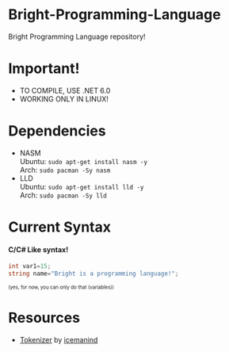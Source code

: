 # Bright-Programming-Language
Bright Programming Language repository!

# Important!
- TO COMPILE, USE .NET 6.0
- WORKING ONLY IN LINUX!

# Dependencies
- NASM \
Ubuntu: `sudo apt-get install nasm -y` \
Arch: `sudo pacman -Sy nasm`
- LLD \
Ubuntu: `sudo apt-get install lld -y` \
Arch: `sudo pacman -Sy lld`

# Current Syntax
#### C/C# Like syntax!
```cs
int var1=15;
string name="Bright is a programming language!";
```
<sup><sub>(yes, for now, you can only do that (variables))</sup></sub>

# Resources
- [Tokenizer](https://github.com/icemanind/TokenIcer) by [icemanind](https://github.com/icemanind)


